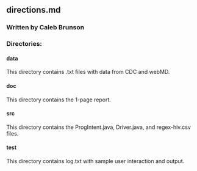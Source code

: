 ## directions.md
### Written by Caleb Brunson

### Directories:
#### data
This directory contains .txt files with data from CDC and webMD.

#### doc
This directory contains the 1-page report.

#### src
This directory contains the ProgIntent.java, Driver.java, and regex-hiv.csv files.

#### test
This directory contains log.txt with sample user interaction and output.